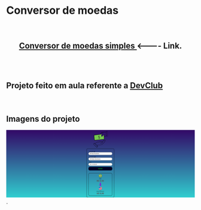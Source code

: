<h1>Conversor de moedas</h1>
<br>
<center><h2> <a href="https://alissonclaro.github.io/Conversor-moedas/" target="_blank"> Conversor de moedas simples </a>  <---- Link.</h2>  </center>
<br>
<br>
<h2>Projeto feito em aula referente a <a href="https://aulas.devclub.com.br">DevClub</a></h2>
<br>
<h2>Imagens do projeto</h2>
<img src="assets/projectCape.png">
<br>
.
